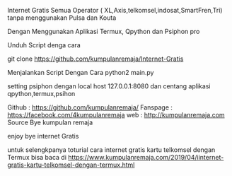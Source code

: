 Internet Gratis Semua Operator ( XL,Axis,telkomsel,indosat,SmartFren,Tri) tanpa menggunakan Pulsa dan Kouta

Dengan Menggunakan Aplikasi Termux, Qpython dan Psiphon pro 


Unduh Script denga cara 

git clone https://github.com/kumpulanremaja/Internet-Gratis
 
 
Menjalankan Script Dengan Cara 
python2 main.py


setting psiphon dengan local host 127.0.0.1:8080
dan centang aplikasi qpython,termux,psihon


<!---[Sumber Coding Source Create Bye]-->
Github : https://github.com/kumpulanremaja/
Fanspage :  https://facebook.com/4kumpulanremaja
web : http://kumpulanremaja.com
Source Bye kumpulan remaja
<!---[Sumber Coding Source Create Bye]-->

enjoy bye internet Gratis


untuk selengkpanya toturial cara internet gratis kartu telkomsel dengan Termux bisa baca di https://www.kumpulanremaja.com/2019/04/iinternet-gratis-kartu-telkomsel-dengan-termux.html

